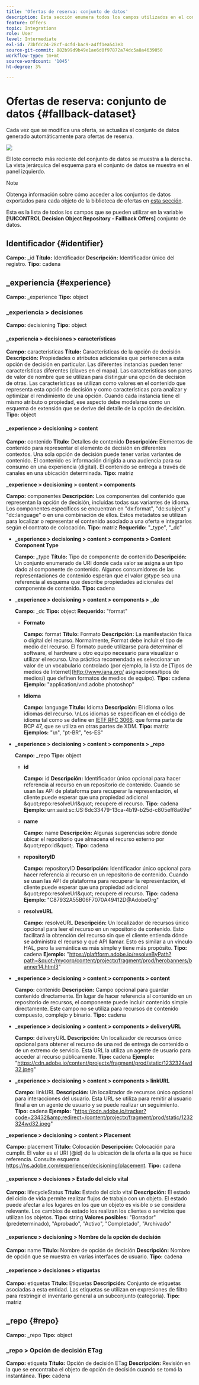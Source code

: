 ```yaml
---
title: 'Ofertas de reserva: conjunto de datos'
description: Esta sección enumera todos los campos utilizados en el conjunto de datos exportado para ofertas de reserva
feature: Offers
topic: Integrations
role: User
level: Intermediate
exl-id: 73bfdc24-28cf-4cfd-bac9-a4ff1ea543e3
source-git-commit: 882b99d9b49e1ae6d0f97872a74dc5a8a4639050
workflow-type: tm+mt
source-wordcount: '1045'
ht-degree: 3%

---
```


# Ofertas de reserva: conjunto de datos {#fallback-dataset}

Cada vez que se modifica una oferta, se actualiza el conjunto de datos generado automáticamente para ofertas de reserva.

![](../assets/dataset-fallback.png)

El lote correcto más reciente del conjunto de datos se muestra a la derecha. La vista jerárquica del esquema para el conjunto de datos se muestra en el panel izquierdo.

>[!NOTE]
>
>Obtenga información sobre cómo acceder a los conjuntos de datos exportados para cada objeto de la biblioteca de ofertas en [esta sección](../export-catalog/access-dataset.md).

Esta es la lista de todos los campos que se pueden utilizar en la variable **[!UICONTROL Decision Object Repository - Fallback Offers]** conjunto de datos.

## Identificador {#identifier}

**Campo:** _id
**Título:** Identificador
**Descripción:** Identificador único del registro.
**Tipo:** cadena

## _experiencia {#experience}

**Campo:** _experience
**Tipo:** object

### _experiencia > decisiones

**Campo:** decisioning
**Tipo:** object

#### _experiencia > decisiones > características

**Campo:** características
**Título:** Características de la opción de decisión
**Descripción:** Propiedades o atributos adicionales que pertenecen a esta opción de decisión en particular. Las diferentes instancias pueden tener características diferentes (claves en el mapa). Las características son pares de valor de nombre que se utilizan para distinguir una opción de decisión de otras. Las características se utilizan como valores en el contenido que representa esta opción de decisión y como características para analizar y optimizar el rendimiento de una opción. Cuando cada instancia tiene el mismo atributo o propiedad, ese aspecto debe modelarse como un esquema de extensión que se derive del detalle de la opción de decisión.
**Tipo:** object

<!--Field under Characteristics without title = additionalProperties? Desc = Value of the property. Type: string-->

#### _experience > decisioning > content

**Campo:** contenido
**Título:** Detalles de contenido
**Descripción:** Elementos de contenido para representar el elemento de decisión en diferentes contextos. Una sola opción de decisión puede tener varias variantes de contenido. El contenido es información dirigida a una audiencia para su consumo en una experiencia (digital). El contenido se entrega a través de canales en una ubicación determinada.
**Tipo:** matriz

**_experience > decisioning > content > components**

**Campo:** componentes
**Descripción:** Los componentes del contenido que representan la opción de decisión, incluidas todas sus variantes de idioma. Los componentes específicos se encuentran en &quot;dx:format&quot;, &quot;dc:subject&quot; y &quot;dc:language&quot; o en una combinación de ellos. Estos metadatos se utilizan para localizar o representar el contenido asociado a una oferta e integrarlos según el contrato de colocación.
**Tipo:** matriz
**Requerido:** &quot;_type&quot;, &quot;_dc&quot; <!--TBC?-->

* **_experience > decisioning > content > components > Content Component Type**

   **Campo:** _type
   **Título:** Tipo de componente de contenido
   **Descripción:** Un conjunto enumerado de URI donde cada valor se asigna a un tipo dado al componente de contenido. Algunos consumidores de las representaciones de contenido esperan que el valor @type sea una referencia al esquema que describe propiedades adicionales del componente de contenido.
   **Tipo:** cadena

* **_experience > decisioning > content > components > _dc**

   **Campo:** _dc
   **Tipo:** object
   **Requerido:** &quot;format&quot;

   * **Formato**

      **Campo:** format
      **Título:** Formato
      **Descripción:** La manifestación física o digital del recurso. Normalmente, Format debe incluir el tipo de medio del recurso. El formato puede utilizarse para determinar el software, el hardware u otro equipo necesario para visualizar o utilizar el recurso. Una práctica recomendada es seleccionar un valor de un vocabulario controlado (por ejemplo, la lista de [Tipos de medios de Internet](http://www.iana.org/ asignaciones/tipos de medios/) que definen formatos de medios de equipo).
      **Tipo:** cadena
      **Ejemplo:** &quot;application/vnd.adobe.photoshop&quot;

   * **Idioma**

      **Campo:** language
      **Título:** Idioma
      **Descripción:** El idioma o los idiomas del recurso. \nLos idiomas se especifican en el código de idioma tal como se define en [IETF RFC 3066](https://www.ietf.org/rfc/rfc3066.txt), que forma parte de BCP 47, que se utiliza en otras partes de XDM.
      **Tipo:** matriz
      **Ejemplos:** &quot;\n&quot;, &quot;pt-BR&quot;, &quot;es-ES&quot;

* **_experience > decisioning > content > components > _repo**

   **Campo:** _repo
   **Tipo:** object

   * **id**

      **Campo:** id
      **Descripción:** Identificador único opcional para hacer referencia al recurso en un repositorio de contenido. Cuando se usan las API de plataforma para recuperar la representación, el cliente puede esperar que una propiedad adicional \&quot;repo:resolveUrl\&quot; recupere el recurso.
      **Tipo:** cadena
      **Ejemplo:** urn:aaid:sc:US:6dc33479-13ca-4b19-b25d-c805eff8a69e&quot;

   * **name**

      **Campo:** name
      **Descripción:** Algunas sugerencias sobre dónde ubicar el repositorio que almacena el recurso externo por \&quot;repo:id\&quot;.
      **Tipo:** cadena

   * **repositoryID**

      **Campo:** repositoryID
      **Descripción:** Identificador único opcional para hacer referencia al recurso en un repositorio de contenido. Cuando se usan las API de plataforma para recuperar la representación, el cliente puede esperar que una propiedad adicional \&quot;repo:resolveUrl\&quot; recupere el recurso.
      **Tipo:** cadena
      **Ejemplo:** &quot;C87932A55B06F7070A49412D@AdobeOrg&quot;

   * **resolveURL**

      **Campo:** resolveURL
      **Descripción:** Un localizador de recursos único opcional para leer el recurso en un repositorio de contenido. Esto facilitará la obtención del recurso sin que el cliente entienda dónde se administra el recurso y qué API llamar. Esto es similar a un vínculo HAL, pero la semántica es más simple y tiene más propósito.
      **Tipo:** cadena
      **Ejemplo:** &quot;https://plaftform.adobe.io/resolveByPath?path=&quot;/mycorp/content/projectx/fragment/prod/herobanners/banner14.html3&quot;

* **_experience > decisioning > content > components > content**

   **Campo:** contenido
   **Descripción:** Campo opcional para guardar contenido directamente. En lugar de hacer referencia al contenido en un repositorio de recursos, el componente puede incluir contenido simple directamente. Este campo no se utiliza para recursos de contenido compuesto, complejo y binario.
   **Tipo:** cadena

* **_experience > decisioning > content > components > deliveryURL**

   **Campo:** deliveryURL
   **Descripción:** Un localizador de recursos único opcional para obtener el recurso de una red de entrega de contenido o de un extremo de servicio. Esta URL la utiliza un agente de usuario para acceder al recurso públicamente.
   **Tipo:** cadena
   **Ejemplo:** &quot;https://cdn.adobe.io/content/projectx/fragment/prod/static/1232324wd32.jpeg&quot;

* **_experience > decisioning > content > components > linkURL**

   **Campo:** linkURL
   **Descripción:** Un localizador de recursos único opcional para interacciones del usuario. Esta URL se utiliza para remitir al usuario final a en un agente de usuario y se puede realizar un seguimiento.
   **Tipo:** cadena
   **Ejemplo:** &quot;https://cdn.adobe.io/tracker?code=23432&amp;redirect=/content/projectx/fragment/prod/static/1232324wd32.jpeg&quot;

**_experience > decisioning > content > Placement**

**Campo:** placement
**Título:** Colocación
**Descripción:** Colocación para cumplir. El valor es el URI (@id) de la ubicación de la oferta a la que se hace referencia. Consulte esquema https://ns.adobe.com/experience/decisioning/placement.
**Tipo:** cadena

#### _experience > decisiones > Estado del ciclo vital

**Campo:** lifecycleStatus
**Título:** Estado del ciclo vital
**Descripción:** El estado del ciclo de vida permite realizar flujos de trabajo con un objeto. El estado puede afectar a los lugares en los que un objeto es visible o se considera relevante. Los cambios de estado los realizan los clientes o servicios que utilizan los objetos.
**Tipo:** string
**Valores posibles:** &quot;Borrador&quot; (predeterminado), &quot;Aprobado&quot;, &quot;Activo&quot;, &quot;Completado&quot;, &quot;Archivado&quot;

#### _experience > decisioning > Nombre de la opción de decisión

**Campo:** name
**Título:** Nombre de opción de decisión
**Descripción:** Nombre de opción que se muestra en varias interfaces de usuario.
**Tipo:** cadena

#### _experience > decisiones > etiquetas

**Campo:** etiquetas
**Título:** Etiquetas
**Descripción:** Conjunto de etiquetas asociadas a esta entidad. Las etiquetas se utilizan en expresiones de filtro para restringir el inventario general a un subconjunto (categoría).
**Tipo:** matriz

<!--Field without name under tags: Description: An identifier of a tag object. The value is the @id of the tag that is referenced. See tag schema: https://ns.adobe.com/experience/decisioning/tag. Type: string-->

## _repo {#repo}

**Campo:** _repo
**Tipo:** object

### _repo > Opción de decisión ETag

**Campo:** etiqueta
**Título:** Opción de decisión ETag
**Descripción:** Revisión en la que se encontraba el objeto de opción de decisión cuando se tomó la instantánea.
**Tipo:** cadena
